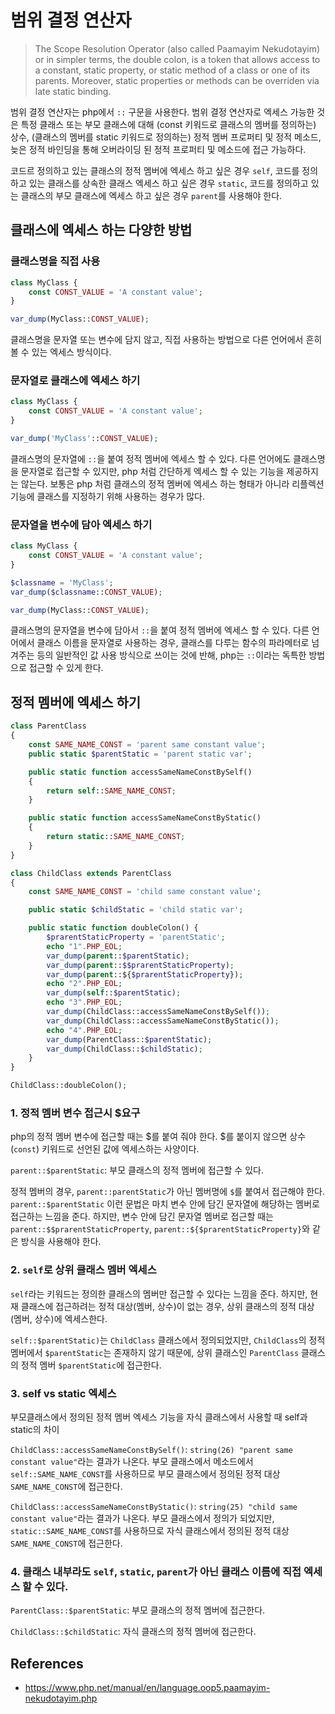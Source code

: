 # 범위 결정 연산자

> The Scope Resolution Operator (also called Paamayim Nekudotayim) or in simpler terms, the double colon, is a token that allows access to a constant, static property, or static method of a class or one of its parents. Moreover, static properties or methods can be overriden via late static binding.

범위 결정 연산자는 php에서 `::` 구문을 사용한다. 범위 결정 연산자로 엑세스 가능한 것은 특정 클래스 또는 부모 클래스에 대해 (const 키워드로 클래스의 멤버를 정의하는) 상수, (클래스의 멤버를 static 키워드로 정의하는) 정적 멤버 프로퍼티 및 정적 메소드, 늦은 정적 바인딩을 통해 오버라이딩 된 정적 프로퍼티 및 메소드에 접근 가능하다.

코드르 정의하고 있는 클래스의 정적 멤버에 엑세스 하고 싶은 경우 `self`, 코드를 정의하고 있는 클래스를 상속한 클래스 엑세스 하고 싶은 경우 `static`, 코드를 정의하고 있는 클래스의 부모 클래스에 엑세스 하고 싶은 경우 `parent`를 사용해야 한다.

## 클래스에 엑세스 하는 다양한 방법

### 클래스명을 직접 사용

```php
class MyClass {
    const CONST_VALUE = 'A constant value';
}

var_dump(MyClass::CONST_VALUE);
```

클래스명을 문자열 또는 변수에 담지 않고, 직접 사용하는 방법으로 다른 언어에서 흔히 볼 수 있는 엑세스 방식이다.

### 문자열로 클래스에 엑세스 하기

```php
class MyClass {
    const CONST_VALUE = 'A constant value';
}

var_dump('MyClass'::CONST_VALUE);
```

클래스명의 문자열에 `::`을 붙여 정적 멤버에 엑세스 할 수 있다. 다른 언어에도 클래스명을 문자열로 접근할 수 있지만, php 처럼 간단하게 엑세스 할 수 있는 기능을 제공하지는 않는다. 보통은 php 처럼 클래스의 정적 멤버에 엑세스 하는 형태가 아니라 리플렉션 기능에 클래스를 지정하기 위해 사용하는 경우가 많다.

### 문자열을 변수에 담아 엑세스 하기

```php
class MyClass {
    const CONST_VALUE = 'A constant value';
}

$classname = 'MyClass';
var_dump($classname::CONST_VALUE);

var_dump(MyClass::CONST_VALUE);
```

클래스명의 문자열을 변수에 담아서 `::`을 붙여 정적 멤버에 엑세스 할 수 있다. 다른 언어에서 클래스 이름을 문자열로 사용하는 경우, 클래스를 다루는 함수의 파라메터로 넘겨주는 등의 일반적인 값 사용 방식으로 쓰이는 것에 반해, php는 `::`이라는 독특한 방법으로 접근할 수 있게 한다.

## 정적 멤버에 엑세스 하기

```php
class ParentClass
{
    const SAME_NAME_CONST = 'parent same constant value';
    public static $parentStatic = 'parent static var';

    public static function accessSameNameConstBySelf()
    {
        return self::SAME_NAME_CONST;
    }

    public static function accessSameNameConstByStatic()
    {
        return static::SAME_NAME_CONST;
    }
}

class ChildClass extends ParentClass
{
    const SAME_NAME_CONST = 'child same constant value';

    public static $childStatic = 'child static var';

    public static function doubleColon() {
        $prarentStaticProperty = 'parentStatic';
        echo "1".PHP_EOL;
        var_dump(parent::$parentStatic);
        var_dump(parent::$$prarentStaticProperty);
        var_dump(parent::${$prarentStaticProperty});
        echo "2".PHP_EOL;
        var_dump(self::$parentStatic);
        echo "3".PHP_EOL;
        var_dump(ChildClass::accessSameNameConstBySelf());
        var_dump(ChildClass::accessSameNameConstByStatic());
        echo "4".PHP_EOL;
        var_dump(ParentClass::$parentStatic);
        var_dump(ChildClass::$childStatic);
    }
}

ChildClass::doubleColon();
```

### 1. 정적 멤버 변수 접근시 $요구

php의 정적 멤버 변수에 접근할 때는 $를 붙여 줘야 한다. $를 붙이지 않으면 상수(`const`) 키워드로 선언된 값에 엑세스하는 사양이다.

`parent::$parentStatic`: 부모 클래스의 정적 멤버에 접근할 수 있다.

정적 멤버의 경우, `parent::parentStatic`가 아닌 멤버명에 `$`를 붙여서 접근해야 한다. `parent::$parentStatic` 이런 문법은 마치 변수 안에 담긴 문자열에 해당하는 멤버로 접근하는 느낌을 준다. 하지만, 변수 안에 담긴 문자열 멤버로 접근할 때는 `parent::$$prarentStaticProperty`, `parent::${$prarentStaticProperty}`와 같은 방식을 사용해야 한다.

### 2. `self`로 상위 클래스 멤버 엑세스

`self`라는 키워드는 정의한 클래스의 멤버만 접근할 수 있다는 느낌을 준다. 하지만, 현재 클래스에 접근하려는 정적 대상(멤버, 상수)이 없는 경우, 상위 클래스의 정적 대상(멤버, 상수)에 엑세스한다.

`self::$parentStatic)`는 `ChildClass` 클래스에서 정의되었지만, `ChildClass`의 정적 멤버에서 `$parentStatic`는 존재하지 않기 때문에, 상위 클래스인 `ParentClass` 클래스의 정적 멤버 `$parentStatic`에 접근한다.

### 3. self vs static 엑세스

부모클래스에서 정의된 정적 멤버 엑세스 기능을 자식 클래스에서 사용할 때 self과 static의 차이

`ChildClass::accessSameNameConstBySelf()`: `string(26) "parent same constant value"`라는 결과가 나온다. 부모 클래스에서 메소드에서 `self::SAME_NAME_CONST`를 사용하므로 부모 클래스에서 정의된 정적 대상 `SAME_NAME_CONST`에 접근한다.

`ChildClass::accessSameNameConstByStatic()`: `string(25) "child same constant value"`라는 결과가 나온다. 부모 클래스에서 정의가 되었지만, `static::SAME_NAME_CONST`를 사용하므로 자식 클래스에서 정의된 정적 대상 `SAME_NAME_CONST`에 접근한다.

### 4. 클래스 내부라도 `self`, `static`, `parent`가 아닌 클래스 이름에 직접 엑세스 할 수 있다.

`ParentClass::$parentStatic`: 부모 클래스의 정적 멤버에 접근한다.

`ChildClass::$childStatic`: 자식 클래스의 정적 멤버에 접근한다.

## References

- https://www.php.net/manual/en/language.oop5.paamayim-nekudotayim.php
